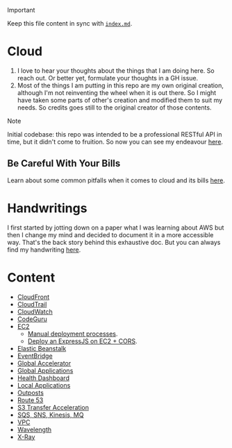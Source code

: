 > [!IMPORTANT]
>
> Keep this file content in sync with [`index.md`](../index.md).

# Cloud

1. I love to hear your thoughts about the things that I am doing here. So reach out. Or better yet, formulate your thoughts in a GH issue.
2. Most of the things I am putting in this repo are my own original creation, although I'm not reinventing the wheel when it is out there. So I might have taken some parts of other's creation and modified them to suit my needs. So credits goes still to the original creator of those contents.

> [!NOTE]
>
> Initial codebase: this repo was intended to be a professional RESTful API in time, but it didn't come to fruition. So now you can see my endeavour [here](https://github.com/kasir-barati/paas-system/tree/initial-branch).

## Be Careful With Your Bills

Learn about some common pitfalls when it comes to cloud and its bills [here](../no-surprise-bill/README.md).

# Handwritings

I first started by jotting down on a paper what I was learning about AWS but then I change my mind and decided to document it in a more accessible way. That's the back story behind this exhaustive doc. But you can always find my handwriting [here](../aws/handwritings/README.md).

# Content

- [CloudFront](../aws/CloudFront/README.md)
- [CloudTrail](../aws/CloudTrail/README.md)
- [CloudWatch](../aws/CloudWatch/README.md)
- [CodeGuru](../aws/CodeGuru/README.md)
- [EC2](../aws/EC2/README.md)
  - [Manual deployment processes](../deploying-exercises/manual-deploy.md).
  - [Deploy an ExpressJS on EC2 + CORS](../deploying-exercises/expressjs-cors/github-pipeline.md).
- [Elastic Beanstalk](../aws/Elastic-Beanstalk/README.md)
- [EventBridge](../aws/EventBridge/README.md)
- [Global Accelerator](../aws/Global-Accelerator/README.md)
- [Global Applications](../aws/global-app/README.md)
- [Health Dashboard](../aws/Health-Dashboard/README.md)
- [Local Applications](../aws/local-app/README.md)
- [Outposts](../aws/Outposts/README.md)
- [Route 53](../aws/Route-53/README.md)
- [S3 Transfer Acceleration](../aws/S3-Transfer-Acceleration/README.md)
- [SQS, SNS, Kinesis, MQ](../aws/SQS-SNS-Kinesis-MQ/README.md)
- [VPC](../aws/VPC/README.md)
- [Wavelength](../aws/Wavelength/README.md)
- [X-Ray](../aws/X-Ray/README.md)

